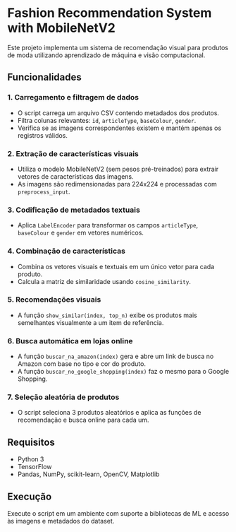 # Fashion Recommendation System with MobileNetV2

Este projeto implementa um sistema de recomendação visual para produtos de moda utilizando aprendizado de máquina e visão computacional.

## Funcionalidades

### 1. **Carregamento e filtragem de dados**
- O script carrega um arquivo CSV contendo metadados dos produtos.
- Filtra colunas relevantes: `id`, `articleType`, `baseColour`, `gender`.
- Verifica se as imagens correspondentes existem e mantém apenas os registros válidos.

### 2. **Extração de características visuais**
- Utiliza o modelo MobileNetV2 (sem pesos pré-treinados) para extrair vetores de características das imagens.
- As imagens são redimensionadas para 224x224 e processadas com `preprocess_input`.

### 3. **Codificação de metadados textuais**
- Aplica `LabelEncoder` para transformar os campos `articleType`, `baseColour` e `gender` em vetores numéricos.

### 4. **Combinação de características**
- Combina os vetores visuais e textuais em um único vetor para cada produto.
- Calcula a matriz de similaridade usando `cosine_similarity`.

### 5. **Recomendações visuais**
- A função `show_similar(index, top_n)` exibe os produtos mais semelhantes visualmente a um item de referência.

### 6. **Busca automática em lojas online**
- A função `buscar_na_amazon(index)` gera e abre um link de busca no Amazon com base no tipo e cor do produto.
- A função `buscar_no_google_shopping(index)` faz o mesmo para o Google Shopping.

### 7. **Seleção aleatória de produtos**
- O script seleciona 3 produtos aleatórios e aplica as funções de recomendação e busca online para cada um.

## Requisitos
- Python 3
- TensorFlow
- Pandas, NumPy, scikit-learn, OpenCV, Matplotlib

## Execução
Execute o script em um ambiente com suporte a bibliotecas de ML e acesso às imagens e metadados do dataset.
